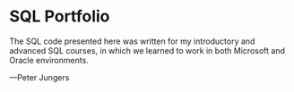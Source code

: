 # SQL Portfolio
The SQL code presented here was written for my introductory and advanced SQL courses, in which we learned to work in both Microsoft and Oracle environments.

—Peter Jungers